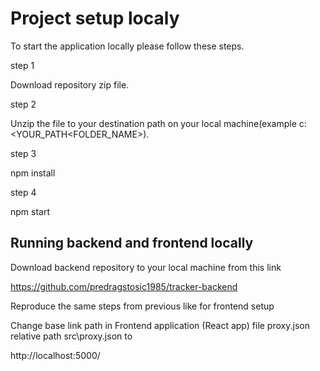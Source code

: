 # Project setup localy

To start the application locally please follow these steps.

step 1

Download repository zip file.

step 2

Unzip the file to your destination path on your local machine(example c:\<YOUR_PATH\<FOLDER_NAME>).

step 3

npm install

step 4

npm start

## Running backend and frontend locally

Download backend repository to your local machine from this link

https://github.com/predragstosic1985/tracker-backend

Reproduce the same steps from previous like for frontend setup

Change base link path in Frontend application (React app) file proxy.json relative path src\proxy.json to

http://localhost:5000/
